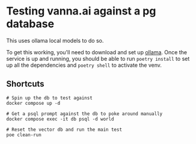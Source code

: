 # Testing vanna.ai against a pg database

This uses ollama local models to do so.

To get this working, you'll need to download and set up
[ollama](https://ollama.ai/). Once the service is up and running, you should be
able to run `poetry install` to set up all the dependencies and `poetry shell`
to activate the venv.

## Shortcuts

    # Spin up the db to test against
    docker compose up -d

    # Get a psql prompt against the db to poke around manually
    docker compose exec -it db psql -d world

    # Reset the vector db and run the main test
    poe clean-run
